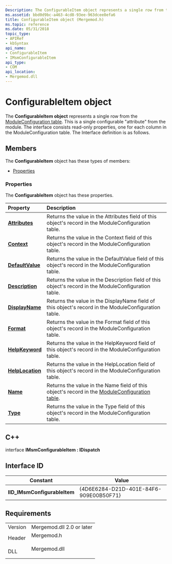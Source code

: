 ```yaml
---
Description: The ConfigurableItem object represents a single row from the ModuleConfiguration table.
ms.assetid: bbd0d9bc-a463-4cd8-93ee-963dcee8efa6
title: ConfigurableItem object (Mergemod.h)
ms.topic: reference
ms.date: 05/31/2018
topic_type: 
- APIRef
- kbSyntax
api_name: 
- ConfigurableItem
- IMsmConfigurableItem
api_type: 
- COM
api_location: 
- Mergemod.dll
---
```


# ConfigurableItem object

The **ConfigurableItem object** represents a single row from the [ModuleConfiguration table](moduleconfiguration-table.md). This is a single configurable "attribute" from the module. The interface consists read-only properties, one for each column in the ModuleConfiguration table. The Interface definition is as follows.

## Members

The **ConfigurableItem** object has these types of members:

-   [Properties](#properties)

### Properties

The **ConfigurableItem** object has these properties.



| Property                                                         | Description                                                                                                                               |
|:-----------------------------------------------------------------|:------------------------------------------------------------------------------------------------------------------------------------------|
| [**Attributes**](configurableitem-attributes.md)<br/>     | Returns the value in the Attributes field of this object's record in the ModuleConfiguration table.<br/>                            |
| [**Context**](configurableitem-context.md)<br/>           | Returns the value in the Context field of this object's record in the ModuleConfiguration table.<br/>                               |
| [**DefaultValue**](configurableitem-defaultvalue.md)<br/> | Returns the value in the DefaultValue field of this object's record in the ModuleConfiguration table.<br/>                          |
| [**Description**](configurableitem-description.md)<br/>   | Returns the value in the Description field of this object's record in the ModuleConfiguration table.<br/>                           |
| [**DisplayName**](configurableitem-displayname.md)<br/>   | Returns the value in the DisplayName field of this object's record in the ModuleConfiguration table.<br/>                           |
| [**Format**](configurableitem-format.md)<br/>             | Returns the value in the Format field of this object's record in the ModuleConfiguration table.<br/>                                |
| [**HelpKeyword**](configurableitem-helpkeyword.md)<br/>   | Returns the value in the HelpKeyword field of this object's record in the ModuleConfiguration table.<br/>                           |
| [**HelpLocation**](configurableitem-helplocation.md)<br/> | Returns the value in the HelpLocation field of this object's record in the ModuleConfiguration table.<br/>                          |
| [**Name**](configurableitem-name.md)<br/>                 | Returns the value in the Name field of this object's record in the [ModuleConfiguration table](moduleconfiguration-table.md).<br/> |
| [**Type**](configurableitem-type.md)<br/>                 | Returns the value in the Type field of this object's record in the ModuleConfiguration table.<br/>                                  |



 

## C++

interface **IMsmConfigurableItem : IDispatch**

## Interface ID



| Constant                      | Value                                  |
|-------------------------------|----------------------------------------|
| **IID\_IMsmConfigurableItem** | {4D6E6284-D21D-401E-84F6-909E00B50F71} |



 

## Requirements



|                    |                                                                                         |
|--------------------|-----------------------------------------------------------------------------------------|
| Version<br/> | Mergemod.dll 2.0 or later<br/>                                                    |
| Header<br/>  | <dl> <dt>Mergemod.h</dt> </dl>   |
| DLL<br/>     | <dl> <dt>Mergemod.dll</dt> </dl> |



 

 




